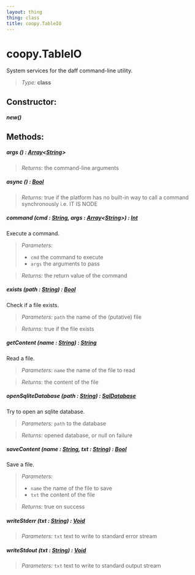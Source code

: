 ```yaml
---
layout: thing
thing: class
title: coopy.TableIO
---
```

# coopy.TableIO


System services for the daff command-line utility.




> *Type:* **class**



## Constructor:

##### **new**()



## Methods:


##### **args** () : <a href="../Array.html" class="type">Array</a>&lt;<a href="../String.html" class="type">String</a>&gt;




> *Returns:*  the command-line arguments








##### **async** () : <a href="../Bool.html" class="type">Bool</a>




> *Returns:*  true if the platform has no built-in way to call a command synchronously i.e. IT IS NODE 








##### **command** (cmd : <a href="../String.html" class="type">String</a>, args : <a href="../Array.html" class="type">Array</a>&lt;<a href="../String.html" class="type">String</a>&gt;) : <a href="../Int.html" class="type">Int</a>


Execute a command.



> *Parameters:*
>
>   * `cmd` the command to execute
>   * `args` the arguments to pass

> *Returns:*  the return value of the command








##### **exists** (path : <a href="../String.html" class="type">String</a>) : <a href="../Bool.html" class="type">Bool</a>


Check if a file exists.



> *Parameters:*  `path` the name of the (putative) file


> *Returns:*  true if the file exists








##### **getContent** (name : <a href="../String.html" class="type">String</a>) : <a href="../String.html" class="type">String</a>


Read a file.



> *Parameters:*  `name` the name of the file to read


> *Returns:*  the content of the file








##### **openSqliteDatabase** (path : <a href="../String.html" class="type">String</a>) : <a href="../coopy/SqlDatabase.html" class="type">SqlDatabase</a>


Try to open an sqlite database.



> *Parameters:*  `path` to the database


> *Returns:*  opened database, or null on failure








##### **saveContent** (name : <a href="../String.html" class="type">String</a>, txt : <a href="../String.html" class="type">String</a>) : <a href="../Bool.html" class="type">Bool</a>


Save a file.



> *Parameters:*
>
>   * `name` the name of the file to save
>   * `txt` the content of the file

> *Returns:*  true on success








##### **writeStderr** (txt : <a href="../String.html" class="type">String</a>) : <a href="../Void.html" class="type">Void</a>



> *Parameters:*  `txt` text to write to standard error stream









##### **writeStdout** (txt : <a href="../String.html" class="type">String</a>) : <a href="../Void.html" class="type">Void</a>



> *Parameters:*  `txt` text to write to standard output stream









